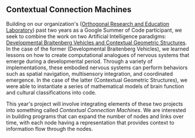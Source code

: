 ## Contextual Connection Machines

Building on our organization's ([Orthogonal Research and Education Laboratory](https://orthogonal-research.weebly.com/)) past two years as a Google Summer of Code participant, we seek to combine the work on two Artificial Intelligence paradigms: [Developmental Braitenberg Vehicles and Contextual Geometric Structures](https://representational-brains-phenotypes.weebly.com/google-summer-of-code.html). In the case of the former (Developmental Braitenberg Vehicles), we learned lessons on how to create computational analogues of nervous systems that emerge during a developmental period. Through a variety of implementations, these embodied nervous systems can perform behaviors such as spatial navigation, multisensory integration, and coordinated emergence. In the case of the latter (Contextual Geometric Structures), we were able to instantiate a series of mathematical models of brain function and cultural classifications into code. 

This year's project will involve integrating elements of these two projects into something called _Contextual Connection Machines_. We are interested in building programs that can expand the number of nodes and links over time, with each node having a representation that provides context to information flow through the nodes. 
